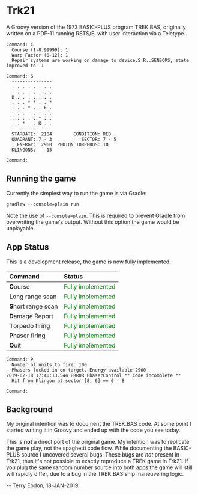 # Trk21

A Groovy version of the 1973 BASIC-PLUS program TREK.BAS, originally written on
a PDP-11 running RSTS/E, with user interaction via a Teletype.
```
Command: C
  Course (1-8.99999): 1
  Warp Factor (0-12): 1
  Repair systems are working on damage to device.S.R..SENSORS, state improved to -1

Command: S
  ---------------
  . . . . . . . .
  . . . . . . . .
  B . . . . . . .
  . . . * * . . *
  . . . * . . E .
  . . . . . . . .
  . . . . . * . .
  . . * . . K . .
  ---------------
  STARDATE:  2104        CONDITION: RED
  QUADRANT: 7 - 3           SECTOR: 7 - 5
    ENERGY:  2960  PHOTON TORPEDOS: 10
  KLINGONS:    15

Command:
```
## Running the game

Currently the simplest way to run the game is via Gradle:
```
gradlew --console=plain run
```

Note the use of `--console=plain`. This is required to prevent Gradle from
overwriting the game's output. Without this option the game would be unplayable.

## App Status

This is a development release, the game is now fully implemented.

| Command                 | Status                                           |
| :---------------------- | :----------------------------------------------- |
| **C**ourse              | <font color='green'>Fully implemented</font>     |
| **L**ong range scan     | <font color='green'>Fully implemented</font>     |
| **S**hort range scan    | <font color='green'>Fully implemented</font>     |
| **D**amage Report       | <font color='green'>Fully implemented</font>     |
| **T**orpedo firing      | <font color='green'>Fully implemented</font>     |
| **P**haser firing       | <font color='green'>Fully implemented</font>     |
| **Q**uit                | <font color='green'>Fully implemented</font>     |


```
Command: P
  Number of units to fire: 100
  Phasers locked in on target. Energy available 2960
2019-02-18 17:40:13.544 ERROR PhaserControl ** Code incomplete **
  Hit from Klingon at sector [8, 6] == 6 - 8

Command:
```
## Background
My original intention was to document the TREK.BAS code. At some point I started
writing it in Groovy and ended up with the code you see today.

This is **not** a direct port of the original game. My intention was to
replicate the game play, not the spaghetti code flow. While documenting the
BASIC-PLUS source I uncovered several bugs. These bugs are *not* present in
Trk21, thus it's not possible to exactly reproduce a TREK game in Trk21. If you
plug the same random number source into both apps the game will still will
rapidly differ, due to a bug in the TREK.BAS ship maneuvering logic.

 -- Terry Ebdon, 18-JAN-2019.
